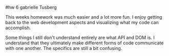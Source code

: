 #hw 6 gabrielle Tusberg


This weeks homework was much easier and a lot more fun. I enjoy getting back to the web development aspects and visualizing what my code can accomplish.

Some things I still don't understand entirely are what API and DOM is. I understand that they ultimately make different forms of code communicate with one another. The specifics are still a bit confusing. 
